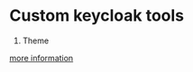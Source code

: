 # Custom keycloak tools

1. Theme

[more information](https://www.keycloak.org/docs/latest/server_development/#_themes)